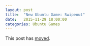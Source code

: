 ```yaml
---
layout: post
title:  "New Ubuntu Game: Swipeout"
date:   2015-11-29 18:00:00
categories: Ubuntu Games
---
```


This post has [moved][newurl].

[newurl]: http://blog.lieberbiber.de/2015/11/29/new-ubuntu-game-swipeout/
